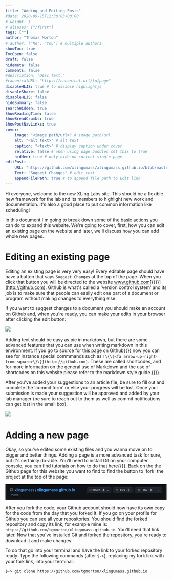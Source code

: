 ```yaml
---
title: "Adding and Editing Posts"
#date: 2020-09-15T11:30:03+00:00
# weight: 1
# aliases: ["/first"]
tags: [""]
author: "Thomas Morton"
# author: ["Me", "You"] # multiple authors
showToc: true
TocOpen: false
draft: false
hidemeta: false
comments: false
#description: "Desc Text."
#canonicalURL: "https://canonical.url/to/page"
disableHLJS: true # to disable highlightjs
disableShare: false
disableHLJS: false
hideSummary: false
searchHidden: true
ShowReadingTime: false
ShowBreadCrumbs: true
ShowPostNavLinks: true
cover:
    image: "<image path/url>" # image path/url
    alt: "<alt text>" # alt text
    caption: "<text>" # display caption under cover
    relative: false # when using page bundles set this to true
    hidden: true # only hide on current single page
editPost:
    URL: "https://github.com/xlingumass/xlingumass.github.io/blob/master/content"
    Text: "Suggest Changes" # edit text
    appendFilePath: true # to append file path to Edit link
---
```


Hi everyone, welcome to the new XLing Labs site. This should be a flexible new framework for the lab and its members to highlight new work and documentation. It's also a good place to put common information like scheduling!

In this document I'm going to break down some of the basic actions you can do to expand this website. We're going to cover, first, how you can edit an existing page on the website and later, we'll discuss how you can add whole new pages. 

# Editing an existing page

Editing an existing page is very very easy! Every editable page should have have a button that says `Suggest Changes` at the top of the page. When you click that button you will be directed to the website www.github.com[{{<fa arrow-up-right-from-square>}}](http://github.com). Github is what's called a 'version control system' and its job is to make sure that people can easily edit one part of a document or program without making changes to everything else. 

If you want to suggest changes to a document you should make an account on Github and, when you're ready, you can make your edits in your browser after clicking the edit button:

![](/img/editpage.png)

Adding text should be easy as pie in markdown, but there are some advanced features that you can use when writing markdown in this environment. If you go to source for this page on Github[{{<fa arrow-up-right-from-square>}}](https://github.com/xlingumass/xlingumass.github.io/blob/master/content/docs/firstpost.md) now you can see for instance special commmands such as `[\{\{<fa arrow-up-right-from-square>\}\}](http://github.com)`. These are called shortcodes, and for more information on the general use of Markdown and the use of shortcodes on this website please refer to the markdown style guide [{{<fa link>}}](/docs/mdguide.md).

After you've added your suggestions to an article file, be sure to fill out and complete the 'commit form' or else your progress will be lost. Once your submission is made your suggestion will be approved and added by your lab manager (be sure to reach out to them as well as commit notifications can get lost in the email box). 

![](/img/commit.png)

# Adding a new page

Okay, so you've edited some existing files and you wanna move on to bigger and better things. Adding a page is a more advanced task for sure, but it's certainly do-able. You'll need to install Git on your computer console, you can find tutorials on how to do that here[{{<fa arrow-up-right-from-square>}}](https://git-scm.com/book/en/v2/Getting-Started-Installing-Git). Back on the the Github page for this website you want to find to find the button to 'fork' the project at the top of the page:

![](/img/fork.png)

After you fork the code, your Github account should now have its own copy for the code from the day that you forked it. If you go on your profile for Github you can see all your repositories. You should find the forked repository and copy its link, for example mine is: `https://github.com/tgmorton/xlingumass.github.io`. You'll need that link later. Now that you've installed Git and forked the repository, you're ready to download it and make changes.

To do that go into your terminal and have the link to your forked repository ready. Type the following commands (after `$->`), replacing my fork link with your fork link, into your terminal:

```
$-> git clone https://github.com/tgmorton/xlingumass.github.io
```